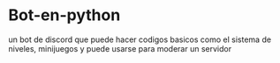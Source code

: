 # Bot-en-python
un bot de discord que puede hacer codigos basicos como el sistema de niveles, minijuegos y puede usarse para moderar un servidor 
